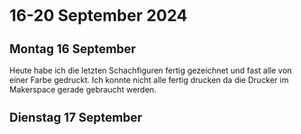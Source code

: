 # 16-20 September 2024

## Montag 16 September

Heute habe ich die letzten Schachfiguren fertig gezeichnet und fast alle von einer Farbe gedruckt. Ich konnte nicht alle fertig drucken da die Drucker im Makerspace gerade gebraucht werden. 

## Dienstag 17 September    